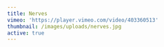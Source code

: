 ```yaml
---
title: Nerves
vimeo: 'https://player.vimeo.com/video/403360513'
thumbnail: /images/uploads/nerves.jpg
active: true
---
```

